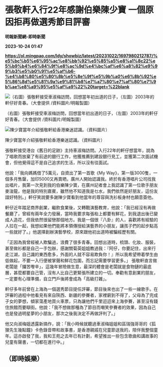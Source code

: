 # 張敬軒入行22年感謝伯樂陳少寶 一個原因拒再做選秀節目評審
**明報新聞網-即時新聞**

**2023-10-24 01:47**

**https://ol.mingpao.com/ldy/showbiz/latest/20231022/1697980212787/%e5%bc%b5%e6%95%ac%e8%bb%92%e5%85%a5%e8%a1%8c22%e5%b9%b4%e6%84%9f%e8%ac%9d%e4%bc%af%e6%a8%82%e9%99%b3%e5%b0%91%e5%af%b6-%e4%b8%80%e5%80%8b%e5%8e%9f%e5%9b%a0%e6%8b%92%e5%86%8d%e5%81%9a%e9%81%b8%e7%a7%80%e7%af%80%e7%9b%ae%e8%a9%95%e5%af%a9%22%20target=%22blank**

![（右圖）張敬軒接受車淑梅訪問，回想當年初出道的日子，（左圖）2003年的軒仔好青春。（大會提供 /資料圖片/明報製圖）](https://fs.mingpao.com/ldy/20231022/s00009/6b535a9cfd2b3b8e7b374c10b70880df.jpg)

（右圖）張敬軒接受車淑梅訪問，回想當年初出道的日子，（左圖）2003年的軒仔好青春。（大會提供 /資料圖片/明報製圖）

![陳少寶當年介紹張敬軒給香港樂迷認識。（資料圖片）](https://fs.mingpao.com/ldy/20231022/s00009/6b6a640a941274859dfedac9c308c264.jpg)

陳少寶當年介紹張敬軒給香港樂迷認識。（資料圖片）

張敬軒接受港台《舊日的足跡》主持車淑梅訪問。入行22年的軒仔想當年，說為了唱歌而放棄了有前途的銀行工作，他獲推薦到建設銀行見工，並獲第二次面試機會，但他覺得這不是自己追求的生活，所以沒有往面試。

他說：「我向媽媽借了5萬元，自資出了第一首歌《My Way》，第一版3000隻，一個多月售罄，加印5000又再賣晒，廣州人開始認識我。終於有香港唱片公司找我出唱片，我第一次見到我的伯樂陳少寶，在廣州記者會上我認識了第一位歌手朋友麥浚龍，他是我的特別嘉賓，雖然他不知道我是乜水，我們依然是好朋友，這份友誼好特別。」軒仔笑說要多謝陳少寶看到他當年的尊容與洗衫板身材也願意簽他。

軒仔近年踏足商界創業，繼飲食業後，又轉戰演藝教育，他說：「我已經沒有再做餐廳了，曾經有兩年全力發展，當時我要求每張枱上都要有鮮花，到我退出後已變成人造花，但我依然很留戀那個地方。我是一個很『八卦』的人，喜歡將有經驗的人拉在一起，我想如果他們能將本領傳授給演藝界的小朋友，讓孩子們的起步點高一些就好了。」他選擇創辦演藝學校，原來跟他初出道時被騙經歷有關。

「正因為我曾經被人欺騙過，浪費了很多青春。回想出道時，梳頭、化妝、服裝，甚至做衫都是自己一手包辦，感謝關菊英姐姐教過我：『阿仔，你要記住，出來行走江湖，自己識的東西愈多，外面的人就不容易欺負你！』所以我希望帶着學生由低做起，不要一入行便被掌聲和鮮花包圍，而忘記需要學習更多。」 張敬軒直言做老闆是「攞苦嚟辛」，這幾年冒險做生意，最深的體會是老闆就是食物鏈的最底層，甚麼都要自己管，沒有人比自己更緊張所建立的一切。奉勸有意創業的朋友，一定要有心理準備，自立門戶後將會成為「高級打雜」。

軒仔多年前曾在上海為一個選秀節目提任評審，節目後來也出了一些一線歌手。在評審的過程中他看見有來自陝西、新疆的參賽者，家裡窮到不得了，父母為了完成子女的夢想，傾家蕩產地買火車票，只為讓他們千里迢迢來上海參賽，甚至沒有錢住旅館而要瞓街。他說：「我不想做那種為了節目而嘲笑參賽者的效果，因為自己也是發過明星夢的小朋友，那次之後我決定不再做評判了。」

他又向淑梅姐透露新搞作，說：「我小時候就聽過車淑梅姐姐和區瑞強哥哥的《狐狸先生幾點鐘》卡色錄音帶和故事書，是香港親戚在兒童節送我的，陪伴我整個童年。這亦啟發了我，我和王苑之去年已有計劃，希望推出一些包含歌曲和講故事的兒童有聲書，一切都在進行中。」

（即時娛樂）
------